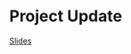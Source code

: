 # Project Update

[Slides](https://docs.google.com/presentation/d/12gq7iXYX5-CKgQhL9KShv7j95ojpPV0xJbUEiTTpx0Y/edit?usp=sharing)